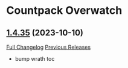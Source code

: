 # <DBM Media> Countpack Overwatch

## [1.4.35](https://github.com/DeadlyBossMods/DBM-CountPack-Overwatch/tree/1.4.35) (2023-10-10)
[Full Changelog](https://github.com/DeadlyBossMods/DBM-CountPack-Overwatch/compare/1.4.34...1.4.35) [Previous Releases](https://github.com/DeadlyBossMods/DBM-CountPack-Overwatch/releases)

- bump wrath toc  
